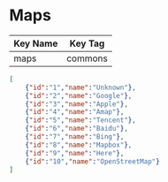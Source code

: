 # Maps

| Key Name | Key Tag |
| --- | --- |
| maps | commons |

```json
[
    {"id":"1","name":"Unknown"},
    {"id":"2","name":"Google"},
    {"id":"3","name":"Apple"},
    {"id":"4","name":"Amap"},
    {"id":"5","name":"Tencent"},
    {"id":"6","name":"Baidu"},
    {"id":"7","name":"Bing"},
    {"id":"8","name":"Mapbox"},
    {"id":"9","name":"Here"},
    {"id":"10","name":"OpenStreetMap"}
]
```
